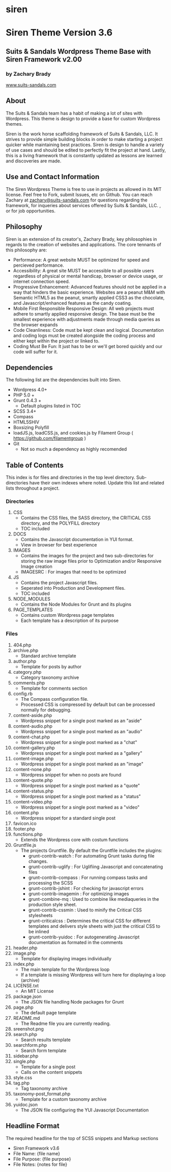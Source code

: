 siren
==========

# Siren Theme Version 3.6 #
## Suits & Sandals Wordpress Theme Base with Siren Framework v2.00 ##
### by Zachary Brady ###
www.suits-sandals.com

## About ##
The Suits & Sandals team has a habit of making a lot of sites with Wordpress. This theme is design to provide a base for custom Wordpress themes.

Siren is the work horse scaffolding framework of Suits & Sandals, LLC. It strives to provide simple building blocks in order to make starting a project quicker while maintaining best practices. Siren is design to handle a variety of use cases and should be edited to perfectly fit the project at hand. Lastly, this is a living framework that is constantly updated as lessons are learned and discoveries are made.

## Use and Contact Information ##
The Siren Wordpress Theme is free to use in projects as allowed in its MIT license. Feel free to Fork, submit Issues, etc on Github.
You can reach Zachary at zachary@suits-sandals.com for questions regarding the framework, for inqueries about services offered by Suits & Sandals, LLC. , or for job opportunities.

## Philosophy ##
Siren is an extension of its creator's, Zachary Brady, key philosophies in regards to the creation of websites and applications. The core tennants of this philosophy are:

- Performance: A great website MUST be optimized for speed and percieved performance.
- Accessibility: A great site MUST be accessible to all possible users regardless of physical or mental handicap, browser or device usage, or internet connection speed. 
- Progressive Enhancement: Advanced features should not be applied in a way that hinders the basic experience. Websites are a peanut M&M with Semantic HTML5 as the peanut, smartly applied CSS3 as the chocolate, and Javascript/enhanced features as the candy coating.
- Mobile First Responsible Responsive Design: All web projects must adhere to smartly applied responsive design. The base must be the smallest experience with adjustments made through media queries as the browser expands
- Code Cleanliness: Code must be kept clean and logical. Documentation and coding logs must be created alongside the coding process and either kept within the project or linked to.
- Coding Must Be Fun: It just has to be or we'll get bored quickly and our code will suffer for it.

## Dependencies ##
The following list are the dependencies built into Siren.

- Wordpress 4.0+
- PHP 5.0 +
- Grunt 0.4.3 +
    - Default plugins listed in TOC
- SCSS 3.4+
- Compass
- HTML5SHIV
- Boxsizing Polyfill
- loadJS.js, loadCSS.js, and cookies.js by Filament Group ( https://github.com/filamentgroup )
- Git
    - Not so much a dependency as highly recomended

## Table of Contents ##
This index is for files and directories in the top level directory. Sub-directories have their own indexes where noted. Update this list and related lists throughout a project.

### Directories ###
1. CSS
    - Contains the CSS files, the SASS directory, the CRITICAL CSS directory, and the POLYFILL directory
    - TOC included
2. DOCS
    - Contains the Javascript documentation in YUI format.
    - View in browser for best experience
3. IMAGES
    - Contains the images for the project and two sub-directories for storing the raw image files prior to Optimization and/or Responsive Image creation
    - IMAGESRC : For images that need to be optimized
4. JS
    - Contains the project Javascript files. 
    - Seperated into Production and Development files.
    - TOC included
5. NODE_MODULES
    - Contains the Node Modules for Grunt and its plugins
6. PAGE_TEMPLATES
    - Contains custom Wordpress page templates
    - Each template has a description of its purpose

### Files ###
1. 404.php
2. archive.php
    - Standard archive template
3. author.php
    - Template for posts by author
4. category.php
    - Category taxonomy archive
5. comments.php
    - Template for comments section
6. config.rb 
    - The Compass configuration file.
    - Processed CSS is compressed by default but can be processed normally for debugging.
7. content-aside.php
    - Wordpress snippet for a single post marked as an "aside"
8. content-audio.php
    - Wordpress snippet for a single post marked as an "audio"
9. content-chat.php
    - Wordpress snippet for a single post marked as a "chat"
10. content-gallery.php
    - Wordpress snippet for a single post marked as a "gallery"
11. content-image.php
    - Wordpress snippet for a single post marked as an "image"
12. content-none.php
    - Wordpress snippet for when no posts are found
13. content-quote.php
    - Wordpress snippet for a single post marked as a "quote"
14. content-status.php
    - Wordpress snippet for a single post marked as a "status"
15. content-video.php
    - Wordpress snippet for a single post marked as a "video"
16. content.php
    - Wordpress snippet for a standard single post
17. favicon.ico
18. footer.php
19. functions.php
    - Extends the Wordpress core with costum functions
20. Gruntfile.js
    - The projects Gruntfile. By default the Gruntfile includes the plugins:
        - grunt-contrib-watch : For automating Grunt tasks during file changes.
        - grunt-contrib-uglify : For Uglifiing Javascript and concatenating files
        - grunt-contrib-compass : For running compass tasks and processing the SCSS
        - grunt-contrib-jshint : For checking for javascript errors
        - grunt-contrib-imagemin : For optimizing images
        - grunt-combine-mq : Used to combine like mediaqueries in the production style sheet.
        - grunt-contrib-cssmin : Used to minify the Critical CSS stylesheets
        - grunt-criticalcss : Determines the critical CSS for different templates and delivers style sheets with just the critical CSS to be inlined
        - grunt-contrib-yuidoc : For autogenerating Javascript documentation as formated in the comments
21. header.php
22. image.php
    - Template for displaying images individually
23. index.php
    - The main template for the Wordpress loop
    - If a template is missing Wordpress will turn here for displaying a loop (archive)
24. LICENSE.txt
    - An MIT License
25. package.json
    - The JSON file handling Node packages for Grunt
26. page.php
    - The default page template
27. README.md
    - The Readme file you are currently reading.
28. sreenshot.png
29. search.php
    - Search results template
30. searchform.php
    - Search form template
31. sidebar.php
32. single.php
    - Template for a single post
    - Calls on the content snippets
33. style.css
34. tag.php
    - Tag taxonomy archive
35. taxonomy-post_format.php
    - Template for a custom taxonomy archive
36. yuidoc.json
    - The JSON file configuring the YUI Javascript Documentation


## Headline Format ##
The required headline for the top of SCSS snippets and Markup sections

- Siren Framework v3.6
- File Name: {file name}
- File Purpose: {file purpose}
- File Notes: {notes for file}